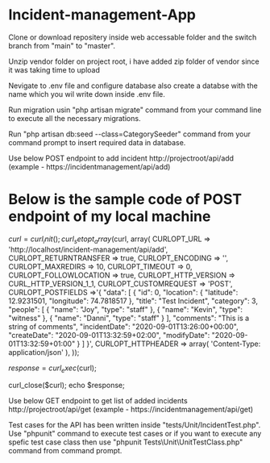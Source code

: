 # Incident-management-App
Clone or download repositery inside web accessable folder and the switch branch from "main" to "master".

Unzip vendor folder on project root, i have added zip folder of vendor since it was taking time to upload

Nevigate to .env file and configure database also create a databse with the name which you wil write down inside .env file.

Run migration usin "php artisan migrate" command from your command line to execute all the necessary migrations.

Run "php artisan db:seed --class=CategorySeeder" command from your command prompt to insert required data in database.

Use below POST endpoint to add incident
http://projectroot/api/add (example - https://incidentmanagement/api/add)

# Below is the sample code of POST endpoint of my local machine

$curl = curl_init();
curl_setopt_array($curl, array(
  CURLOPT_URL => 'http://localhost/incident-management/api/add',
  CURLOPT_RETURNTRANSFER => true,
  CURLOPT_ENCODING => '',
  CURLOPT_MAXREDIRS => 10,
  CURLOPT_TIMEOUT => 0,
  CURLOPT_FOLLOWLOCATION => true,
  CURLOPT_HTTP_VERSION => CURL_HTTP_VERSION_1_1,
  CURLOPT_CUSTOMREQUEST => 'POST',
  CURLOPT_POSTFIELDS =>'{
    "data": [
        {
            "id": 0,
            "location": {
                "latitude": 12.9231501,
                "longitude": 74.7818517
            },
            "title": "Test Incident",
            "category": 3,
            "people": [
                {
                    "name": "Joy",
                    "type": "staff"
                },
                {
                    "name": "Kevin",
                    "type": "witness"
                },
                {
                    "name": "Danni",
                    "type": "staff"
                }
            ],
            "comments": "This is a string of comments",
            "incidentDate": "2020-09-01T13:26:00+00:00",
            "createDate": "2020-09-01T13:32:59+02:00",
            "modifyDate": "2020-09-01T13:32:59+01:00"
        }
    ]
}',
  CURLOPT_HTTPHEADER => array(
    'Content-Type: application/json'
  ),
));

$response = curl_exec($curl);

curl_close($curl);
echo $response;

Use below GET endpoint to get list of added incidents
http://projectroot/api/get (example - https://incidentmanagement/api/get)

Test cases for the API has been written inside "tests/Unit/IncidentTest.php". Use "phpunit" command to execute test cases or if you want to execute any spefic test case class then use "phpunit Tests\Unit\UnitTestClass.php" command from command prompt. 


